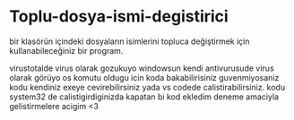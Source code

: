 # Toplu-dosya-ismi-degistirici
bir klasörün içindeki dosyaların isimlerini topluca değiştirmek için kullanabileceğiniz bir program.

virustotalde virus olarak gozukuyo windowsun kendi antivurusude virus olarak görüyo os komutu oldugu icin koda bakabilirisiniz guvenmiyosaniz kodu kendiniz exeye cevirebilirsiniz yada vs codede calistirabilirsiniz. kodu system32 de calistigirdiginizda kapatan bi kod ekledim deneme amaciyla gelistirmelere acigim <3

